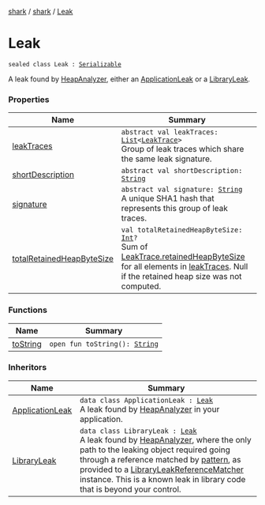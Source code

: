 [shark](../../index.md) / [shark](../index.md) / [Leak](./index.md)

# Leak

`sealed class Leak : `[`Serializable`](https://docs.oracle.com/javase/6/docs/api/java/io/Serializable.html)

A leak found by [HeapAnalyzer](../-heap-analyzer/index.md), either an [ApplicationLeak](../-application-leak/index.md) or a [LibraryLeak](../-library-leak/index.md).

### Properties

| Name | Summary |
|---|---|
| [leakTraces](leak-traces.md) | `abstract val leakTraces: `[`List`](https://kotlinlang.org/api/latest/jvm/stdlib/kotlin.collections/-list/index.html)`<`[`LeakTrace`](../-leak-trace/index.md)`>`<br>Group of leak traces which share the same leak signature. |
| [shortDescription](short-description.md) | `abstract val shortDescription: `[`String`](https://kotlinlang.org/api/latest/jvm/stdlib/kotlin/-string/index.html) |
| [signature](signature.md) | `abstract val signature: `[`String`](https://kotlinlang.org/api/latest/jvm/stdlib/kotlin/-string/index.html)<br>A unique SHA1 hash that represents this group of leak traces. |
| [totalRetainedHeapByteSize](total-retained-heap-byte-size.md) | `val totalRetainedHeapByteSize: `[`Int`](https://kotlinlang.org/api/latest/jvm/stdlib/kotlin/-int/index.html)`?`<br>Sum of [LeakTrace.retainedHeapByteSize](../-leak-trace/retained-heap-byte-size.md) for all elements in [leakTraces](leak-traces.md). Null if the retained heap size was not computed. |

### Functions

| Name | Summary |
|---|---|
| [toString](to-string.md) | `open fun toString(): `[`String`](https://kotlinlang.org/api/latest/jvm/stdlib/kotlin/-string/index.html) |

### Inheritors

| Name | Summary |
|---|---|
| [ApplicationLeak](../-application-leak/index.md) | `data class ApplicationLeak : `[`Leak`](./index.md)<br>A leak found by [HeapAnalyzer](../-heap-analyzer/index.md) in your application. |
| [LibraryLeak](../-library-leak/index.md) | `data class LibraryLeak : `[`Leak`](./index.md)<br>A leak found by [HeapAnalyzer](../-heap-analyzer/index.md), where the only path to the leaking object required going through a reference matched by [pattern](../-library-leak/pattern.md), as provided to a [LibraryLeakReferenceMatcher](../-library-leak-reference-matcher/index.md) instance. This is a known leak in library code that is beyond your control. |

